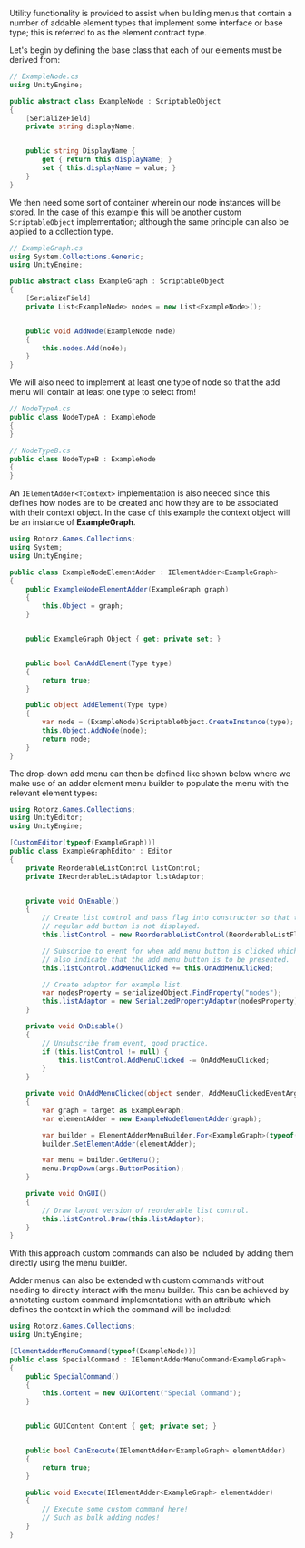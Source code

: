 ﻿Utility functionality is provided to assist when building menus that contain a number of
addable element types that implement some interface or base type; this is referred to as
the element contract type.

Let's begin by defining the base class that each of our elements must be derived from:

```csharp
// ExampleNode.cs
using UnityEngine;

public abstract class ExampleNode : ScriptableObject
{
    [SerializeField]
    private string displayName;


    public string DisplayName {
        get { return this.displayName; }
        set { this.displayName = value; }
    }
}
```

We then need some sort of container wherein our node instances will be stored. In the case
of this example this will be another custom `ScriptableObject` implementation; although
the same principle can also be applied to a collection type.

```csharp
// ExampleGraph.cs
using System.Collections.Generic;
using UnityEngine;

public abstract class ExampleGraph : ScriptableObject
{
    [SerializeField]
    private List<ExampleNode> nodes = new List<ExampleNode>();


    public void AddNode(ExampleNode node)
    {
        this.nodes.Add(node);
    }
}
```

We will also need to implement at least one type of node so that the add menu will contain
at least one type to select from!

```csharp
// NodeTypeA.cs
public class NodeTypeA : ExampleNode
{
}

// NodeTypeB.cs
public class NodeTypeB : ExampleNode
{
}
```

An `IElementAdder<TContext>` implementation is also needed since this defines how nodes
are to be created    and how they are to be associated with their context object. In the
case of    this example the context object will be an instance of **ExampleGraph**.

```csharp
using Rotorz.Games.Collections;
using System;
using UnityEngine;

public class ExampleNodeElementAdder : IElementAdder<ExampleGraph>
{
    public ExampleNodeElementAdder(ExampleGraph graph)
    {
        this.Object = graph;
    }


    public ExampleGraph Object { get; private set; }


    public bool CanAddElement(Type type)
    {
        return true;
    }

    public object AddElement(Type type)
    {
        var node = (ExampleNode)ScriptableObject.CreateInstance(type);
        this.Object.AddNode(node);
        return node;
    }
}
```

The drop-down add menu can then be defined like shown below where we make use of an adder
element menu builder to populate the menu with the relevant element types:

```csharp
using Rotorz.Games.Collections;
using UnityEditor;
using UnityEngine;

[CustomEditor(typeof(ExampleGraph))]
public class ExampleGraphEditor : Editor
{
    private ReorderableListControl listControl;
    private IReorderableListAdaptor listAdaptor;


    private void OnEnable()
    {
        // Create list control and pass flag into constructor so that the
        // regular add button is not displayed.
        this.listControl = new ReorderableListControl(ReorderableListFlags.HideAddButton);

        // Subscribe to event for when add menu button is clicked which will
        // also indicate that the add menu button is to be presented.
        this.listControl.AddMenuClicked += this.OnAddMenuClicked;

        // Create adaptor for example list.
        var nodesProperty = serializedObject.FindProperty("nodes");
        this.listAdaptor = new SerializedPropertyAdaptor(nodesProperty);
    }

    private void OnDisable()
    {
        // Unsubscribe from event, good practice.
        if (this.listControl != null) {
            this.listControl.AddMenuClicked -= OnAddMenuClicked;
        }
    }

    private void OnAddMenuClicked(object sender, AddMenuClickedEventArgs args)
    {
        var graph = target as ExampleGraph;
        var elementAdder = new ExampleNodeElementAdder(graph);

        var builder = ElementAdderMenuBuilder.For<ExampleGraph>(typeof(ExampleNode));
        builder.SetElementAdder(elementAdder);

        var menu = builder.GetMenu();
        menu.DropDown(args.ButtonPosition);
    }

    private void OnGUI()
    {
        // Draw layout version of reorderable list control.
        this.listControl.Draw(this.listAdaptor);
    }
}
```

With this approach custom commands can also be included by adding them directly using the
menu builder.

Adder menus can also be extended with custom commands without needing to directly interact
with the menu builder. This can be achieved by annotating custom command implementations
with an attribute which defines the context in which the command will be included:

```csharp
using Rotorz.Games.Collections;
using UnityEngine;

[ElementAdderMenuCommand(typeof(ExampleNode))]
public class SpecialCommand : IElementAdderMenuCommand<ExampleGraph>
{
    public SpecialCommand()
    {
        this.Content = new GUIContent("Special Command");
    }


    public GUIContent Content { get; private set; }


    public bool CanExecute(IElementAdder<ExampleGraph> elementAdder)
    {
        return true;
    }

    public void Execute(IElementAdder<ExampleGraph> elementAdder)
    {
        // Execute some custom command here!
        // Such as bulk adding nodes!
    }
}
```
